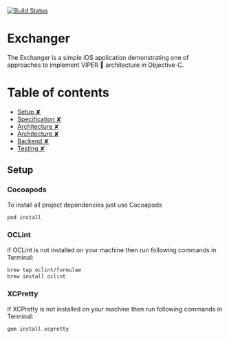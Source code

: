 [![Build Status](https://www.bitrise.io/app/db9b8a614ca81158/status.svg?token=pnK66giJ4HQm8cRamwvSvQ&branch=develop)](https://www.bitrise.io/app/db9b8a614ca81158)

# Exchanger

The Exchanger is a simple iOS application demonstrating one of approaches to implement VIPER 💎 architecture in Objective-C.

# Table of contents

* [Setup ✘](#setup)
* [Specification ✘](#spec)
* [Architecture ✘](#architecture)
* [Architecture ✘](##architecture1)
* [Backend ✘](#architecture)
* [Testing ✘](#architecture)

<a name="setup"/>

## Setup

### Cocoapods

To install all project dependencies just use Cocoapods

```bash
pod install
```

### OCLint

If OCLint is not installed on your machine then run following commands in Terminal:

```bash
brew tap oclint/formulae
brew install oclint
```

### XCPretty

If XCPretty is not installed on your machine then run following commands in Terminal:

```bash
gem install xcpretty
```
